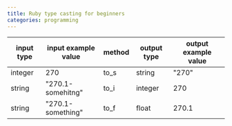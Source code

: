 ```yaml
---
title: Ruby type casting for beginners
categories: programming
---
```


| input type | input example value | method | output type | output example value |
|------------|---------------------|--------|-------------|----------------------|
| integer    | 270                 | to_s   | string      | "270"                |
| string     | "270.1-somehitng"   | to_i   | integer     | 270                  |
| string     | "270.1-something"   | to_f   | float       | 270.1                |